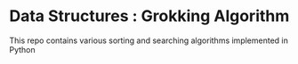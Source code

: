 # Data Structures : Grokking Algorithm
This repo contains various sorting and searching algorithms implemented in Python 
